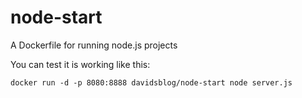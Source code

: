 # node-start
A Dockerfile for running node.js projects

You can test it is working like this:

``docker run -d -p 8080:8888 davidsblog/node-start node server.js``
